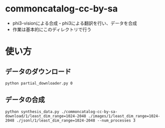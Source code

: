# commoncatalog-cc-by-sa
- phi3-visionによる合成・phi3による翻訳を行い、データを合成
- 作業は基本的にこのディレクトリで行う

# 使い方
## データのダウンロード
```
python partial_downloader.py 0
```

## データの合成
```
python synthesis_data.py ./commoncatalog-cc-by-sa-download/1/least_dim_range=1024-2048 ./images/1/least_dim_range=1024-2048 ./jsonl/1/least_dim_range=1024-2048 --num_processes 3
```
